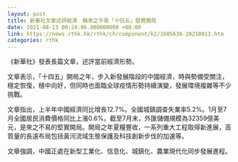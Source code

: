 ```yaml
---
layout: post
title: 新華社文章述評經濟　稱來之不易「十四五」堅實開局
date: 2021-08-13 00:24:06.000000000 +08:00
link: https://news.rthk.hk/rthk/ch/component/k2/1605638-20210813.htm
categories: rthk
---
```


《新華社》發表長篇文章，述評當前經濟形勢。

文章表示，「十四五」開局之年，步入新發展階段的中國經濟，時與勢備受關注，穩定恢復，穩中向好，但同時也面臨全球疫情形勢持續演變，發展環境複雜等不少挑戰。

文章指出，上半年中國經濟同比增長12.7%。全國城鎮調查失業率5.2%。1月至7月全國居民消費價格同比上漲0.6%。截至7月末，外匯儲備規模為32359億美元，是來之不易的堅實開局。開局之年夏糧豐收，一系列重大工程取得新進展，高質量的長遠布局包括黃河流域生態保護及科技創新步伐的加速等。

文章強調，中國正處在新型工業化、信息化、城鎮化、農業現代化同步發展進程。
